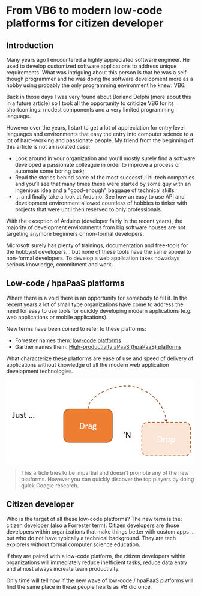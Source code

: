 From VB6 to modern low-code platforms for citizen developer
===========================================================

Introduction
------------

Many years ago I encountered a highly appreciated software engineer. He used to develop customized software applications to address unique requirements. What was intriguing about this person is that he was a self-though programmer and he was doing the software development more as a hobby using probably the only programming environment he knew: VB6.

Back in those days I was very found about Borland Delphi (more about this in a future article) so I took all the opportunity to criticize VB6 for its shortcomings: modest components and a very limited programming language.

However over the years, I start to get a lot of appreciation for entry level languages and environments that easy the entry into computer science to a lot of hard-working and passionate people. My friend from the beginning of this article is not an isolated case:

- Look around in your organization and you’ll mostly surely find a software developed a passionate colleague in order to improve a process or automate some boring task;
- Read the stories behind some of the most successful hi-tech companies and you’ll see that many times these were started by some guy with an ingenious idea and a "good-enough" baggage of technical skills;
- ... and finally take a look at Arduino. See how an easy to use API and development environment allowed countless of hobbies to tinker with projects that were until then reserved to only professionals.

With the exception of Arduino (developer fairly in the recent years), the majority of development environments from big software houses are not targeting anymore beginners or non-formal developers.

Microsoft surely has plenty of trainings, documentation and free-tools for the hobbyist developers… but none of these tools have the same appeal to non-formal developers. To develop a web application takes nowadays serious knowledge, commitment and work.


Low-code / hpaPaaS platforms
----------------------------

Where there is a void there is an opportunity for somebody to fill it. In the recent years a lot of small type organizations have come to address the need for easy to use tools for quickly developing modern applications (e.g. web applications or mobile applications).

New terms have been coined to refer to these platforms:

-	Forrester names them: [low-code platforms](https://www.forrester.com/report/The+Forrester+Wave+Mobile+LowCode+Development+Platforms+Q1+2017/-/E-RES136055)
-	Gartner names them: [High-productivity aPaaS (hpaPaaS) platforms](https://www.gartner.com/doc/3695317/magic-quadrant-enterprise-highproductivity-application)

What characterize these platforms are ease of use and speed of delivery of applications without knowledge of all the modern web application development technologies. 

![](/img/posts/dragndrop.png)

> This article tries to be impartial and doesn’t promote any of the new platforms. However you can quickly discover the top players by doing quick Google research.


Citizen developer
-----------------

Who is the target of all these low-code platforms? The new term is the: citizen developer (also a Forrester term). Citizen developers are those developers within organizations that make things better with custom apps … but who do not have typically a technical background. They are tech explorers without formal computer science education.

If they are paired with a low-code platform, the citizen developers within organizations will immediately reduce inefficient tasks, reduce data entry and almost always increate team productivity.

Only time will tell now if the new wave of low-code / hpaPaaS platforms will find the same place in these people hearts as VB did once.
